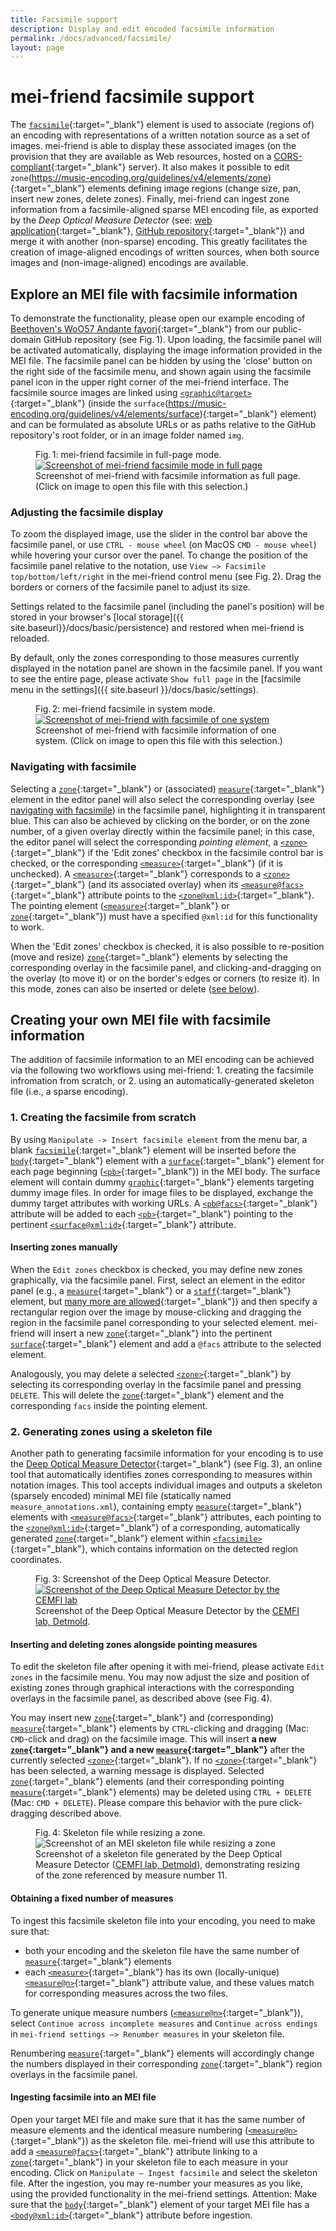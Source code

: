 ```yaml
---
title: Facsimile support
description: Display and edit encoded facsimile information
permalink: /docs/advanced/facsimile/
layout: page 
---
```

# mei-friend facsimile support

The [`facsimile`](https://music-encoding.org/guidelines/v4/elements/facsimile){:target="_blank"} element is used to associate (regions of) an encoding with  representations of a written notation source as a set of images. mei-friend is able to display these associated images (on the provision that they are available as Web resources, hosted on a [CORS-compliant](https://developer.mozilla.org/en-US/docs/Web/HTTP/CORS){:target="_blank"} server). It also makes it possible to edit `zone`(https://music-encoding.org/guidelines/v4/elements/zone){:target="_blank"} elements defining image regions (change size, pan, insert new zones, delete zones). Finally, mei-friend can ingest zone information from a facsimile-aligned sparse MEI encoding file, as exported by the *Deep Optical Measure Detector* (see: [web application](https://measure-detector.edirom.de/){:target="_blank"}, [GitHub repository](https://github.com/OMR-Research/MeasureDetector){:target="_blank"}) and merge it with another (non-sparse) encoding. This greatly facilitates the creation of image-aligned encodings of written sources, when both source images and (non-image-aligned) encodings are available. 

## Explore an MEI file with facsimile information
To demonstrate the functionality, please open our example encoding of [Beethoven's WoO57 Andante favori](https://mei-friend.mdw.ac.at/?notationOrientation=top&notationProportion=.6&facsimileOrientation=left&facsimileProportion=.45&breaks=line&file=https://raw.githubusercontent.com/trompamusic-encodings/Beethoven_Op76_BreitkopfHaertel/master/Beethoven_Op76-Breitkopf-Haertel.mei){:target="_blank"} from our public-domain GitHub repository (see Fig.&thinsp;1). Upon loading, the facsimile panel will be activated automatically, displaying the image information provided in the MEI file. The facsimile panel can be hidden by using the 'close' button on the right side of the facsimile menu, and shown again using the facsimile panel icon in the upper right corner of the mei-friend interface. The facsimile source images are linked using [`<graphic@target>`](https://music-encoding.org/guidelines/v4/elements/graphic#attributes){:target="_blank"} (inside the `surface`(https://music-encoding.org/guidelines/v4/elements/surface){:target="_blank"} element) and can be formulated as absolute URLs or as paths relative to the GitHub repository's root folder, or in an image folder named `img`.

<figure class="figure">
    <div class="figure-title">Fig.&thinsp;1: mei-friend facsimile in full-page mode.</div>
    <a href="https://mei-friend.mdw.ac.at/?notationOrientation=top&notationProportion=.6&facsimileOrientation=left&facsimileProportion=.45&breaks=encoded&file=https://raw.githubusercontent.com/trompamusic-encodings/Beethoven_Op76_BreitkopfHaertel/master/Beethoven_Op76-Breitkopf-Haertel.mei&select=mlzsrty" target="_blank">
        <img class="figure-img" src="{{ site.baseurl }}/assets/img/facsimile/facsimile-fullpage-screenshot.png" 
            alt="Screenshot of mei-friend facsimile mode in full page" />
    </a>
    <figcaption class="figure-caption">Screenshot of mei-friend with facsimile information as full page. (Click on image to open this file with this selection.)</figcaption>
</figure>

### Adjusting the facsimile display

To zoom the displayed image, use the slider in the control bar above the facsimile panel, or use `CTRL - mouse wheel` (on MacOS `CMD - mouse wheel`) while hovering your cursor over the panel. To change the position of the facsimile panel relative to the notation, use `View –> Facsimile top/bottom/left/right` in the mei-friend control menu (see Fig.&thinsp;2). Drag the borders or corners of the facsimile panel to adjust its size. 

Settings related to the facsimile panel (including the panel's position) will be stored in your browser's [local storage]({{ site.baseurl}}/docs/basic/persistence) and restored when mei-friend is reloaded. 

By default, only the zones corresponding to those measures currently displayed in the notation panel are shown in the facsimile panel. If you want to see the entire page, please activate `Show full page` in the [facsimile menu in the settings]({{ site.baseurl }}/docs/basic/settings).

<figure class="figure">
    <div class="figure-title">Fig.&thinsp;2: mei-friend facsimile in system mode.</div>
    <a href="https://mei-friend.mdw.ac.at/?notationOrientation=top&notationProportion=.6&facsimileOrientation=top&facsimileProportion=.45&breaks=line&file=https://raw.githubusercontent.com/trompamusic-encodings/Beethoven_Op76_BreitkopfHaertel/master/Beethoven_Op76-Breitkopf-Haertel.mei&select=m5ds0e" target="_blank">
        <img class="figure-img" src="{{ site.baseurl }}/assets/img/facsimile/facsimile-system-screenshot.png" 
            alt="Screenshot of mei-friend with facsimile of one system" />
    </a>
    <figcaption class="figure-caption">Screenshot of mei-friend with facsimile information of one system. (Click on image to open this file with this selection.)</figcaption>
</figure>


### Navigating with facsimile
Selecting a [`zone`](https://music-encoding.org/guidelines/v4/elements/zone){:target="_blank"} or (associated) [`measure`](https://music-encoding.org/guidelines/v4/elements/measure){:target="_blank"} element in the editor panel will also select the corresponding overlay (see [navigating with facsimile](#navigating-with-facsimile)) in the facsimile panel, highlighting it in transparent blue. This can also be achieved by clicking on the border, or on the zone number, of a given overlay directly within the facsimile panel; in this case, the editor panel will select the corresponding *pointing element*, a [`<zone>`](https://music-encoding.org/guidelines/v4/elements/zone){:target="_blank"} if the 'Edit zones' checkbox in the facsimile control bar is checked, or the corresponding [`<measure>`](https://music-encoding.org/guidelines/v4/elements/measure){:target="_blank"} (if it is unchecked). A [`<measure>`](https://music-encoding.org/guidelines/v4/elements/measure){:target="_blank"} corresponds to a [`<zone>`](https://music-encoding.org/guidelines/v4/elements/measure){:target="_blank"} (and its associated overlay) when its [`<measure@facs>`](https://music-encoding.org/guidelines/v4/elements/measure#attributes){:target="_blank"} attribute points to the [`<zone@xml:id>`](https://music-encoding.org/guidelines/v4/elements/zone#attributes){:target="_blank"}. The pointing element ([`<measure>`](https://music-encoding.org/guidelines/v4/elements/measure){:target="_blank"} or [`zone`](https://music-encoding.org/guidelines/v4/elements/zone){:target="_blank"}) must have a specified `@xml:id` for this functionality to work. 

When the 'Edit zones' checkbox is checked, it is also possible to re-position (move and resize) [`zone`](https://music-encoding.org/guidelines/v4/elements/measure){:target="_blank"} elements by selecting the corresponding overlay in the facsimile panel, and clicking-and-dragging on the overlay (to move it) or on the border's edges or corners (to resize it). In this mode, zones can also be inserted or delete ([see below](#inserting-and-deleting-zones-alongside-pointing-measures)).

## Creating your own MEI file with facsimile information

The addition of facsimile information to an MEI encoding can be achieved via the following two workflows using mei-friend: 1. creating the facsimile infromation from scratch, or 2. using an automatically-generated skeleton file (i.e., a sparse encoding).

### 1. Creating the facsimile from scratch

By using `Manipulate -> Insert facsimile element` from the menu bar, a blank [`facsimile`](https://music-encoding.org/guidelines/v4/elements/facsimile){:target="_blank"} element will be inserted before the [`body`](https://music-encoding.org/guidelines/v4/elements/body){:target="_blank"} element with a [`surface`](https://music-encoding.org/guidelines/v4/elements/surface){:target="_blank"} element for each page beginning ([`<pb>`](https://music-encoding.org/guidelines/v4/elements/pb){:target="_blank"}) in the MEI body. The surface element will contain dummy [`graphic`](https://music-encoding.org/guidelines/v4/elements/graphic){:target="_blank"} elements targeting dummy image files. In order for image files to be displayed, exchange the dummy target attributes with working URLs. A [`<pb@facs>`](https://music-encoding.org/guidelines/v4/elements/pb#attributes){:target="_blank"} attribute will be added to each [`<pb>`](https://music-encoding.org/guidelines/v4/elements/pb){:target="_blank"} pointing to the pertinent [`<surface@xml:id>`](https://music-encoding.org/guidelines/v4/elements/surface#attributes){:target="_blank"} attribute.

#### Inserting zones manually

When the `Edit zones` checkbox is checked, you may define new zones graphically, via the facsimile panel. First, select an element in the editor panel (e.g., a [`measure`](https://music-encoding.org/guidelines/v4/elements/measure){:target="_blank"} or a [`staff`](https://music-encoding.org/guidelines/v4/elements/staff){:target="_blank"} element, but [many more are allowed](https://music-encoding.org/guidelines/v4/attribute-classes/att.facsimile.html#availableAt){:target="_blank"}) and then specify a rectangular region over the image by mouse-clicking and dragging the region in the facsimile panel corresponding to your selected element. mei-friend will insert a new [`zone`](https://music-encoding.org/guidelines/v4/elements/zone){:target="_blank"} into the pertinent [`surface`](https://music-encoding.org/guidelines/v4/elements/surface){:target="_blank"} element and add a `@facs` attribute to the selected element.

Analogously, you may delete a selected [`<zone>`](https://music-encoding.org/guidelines/v4/elements/zone){:target="_blank"} by selecting its corresponding overlay in the facsimile panel and pressing `DELETE`. This will delete the [`zone`](https://music-encoding.org/guidelines/v4/elements/zone){:target="_blank"} element and the corresponding `facs` inside the pointing element. 

### 2. Generating zones using a skeleton file

Another path to generating facsimile information for your encoding is to use the [Deep Optical Measure Detector](https://measure-detector.edirom.de/){:target="_blank"} (see Fig.&thinsp;3), an online tool that automatically identifies zones corresponding to measures within notation images. This tool accepts individual images and outputs a skeleton (sparsely encoded) minimal MEI file (statically named `measure_annotations.xml`), containing empty [`measure`](https://music-encoding.org/guidelines/v4/elements/measure){:target="_blank"} elements with [`<measure@facs>`](https://music-encoding.org/guidelines/v4/elements/measure#attributes){:target="_blank"} attributes, each pointing to the [`<zone@xml:id>`](https://music-encoding.org/guidelines/v4/elements/zone#attributes){:target="_blank"} of a corresponding, automatically generated [`zone`](https://music-encoding.org/guidelines/v4/elements/zone){:target="_blank"} element within [`<facsimile>`](https://music-encoding.org/guidelines/v4/elements/facsimile){:target="_blank"}, which contains information on the detected region coordinates. 

<figure class="figure">
    <div class="figure-title">Fig.&thinsp;3: Screenshot of the Deep Optical Measure Detector.</div>
    <a href="https://measure-detector.edirom.de/" target="_blank">
       <img class="figure-img" src="{{ site.baseurl }}/assets/img/facsimile/DOMD-screenshot.png" 
        alt="Screenshot of the Deep Optical Measure Detector by the CEMFI lab" />
    </a>
    <figcaption class="figure-caption">Screenshot of the Deep Optical Measure Detector by the <a href="http://www.cemfi.de/" target="_blank">CEMFI lab, Detmold</a>. </figcaption>
</figure>


#### Inserting and deleting zones alongside pointing measures

To edit the skeleton file after opening it with mei-friend, please activate `Edit zones` in the facsimile menu. You may now adjust the size and position of existing zones through graphical interactions with the corresponding overlays in the facsimile panel, as described above (see Fig.&thinsp;4). 

You may insert new [`zone`](https://music-encoding.org/guidelines/v4/elements/zone){:target="_blank"} and (corresponding) [`measure`](https://music-encoding.org/guidelines/v4/elements/measure){:target="_blank"} elements by `CTRL`-clicking and dragging (Mac: `CMD`-click and drag) on the facsimile image. This will insert **a new [`zone`](https://music-encoding.org/guidelines/v4/elements/zone){:target="_blank"} and a new [`measure`](https://music-encoding.org/guidelines/v4/elements/measure){:target="_blank"}** after the currently selected [`<zone>`](https://music-encoding.org/guidelines/v4/elements/zone){:target="_blank"}. If no [`<zone>`](https://music-encoding.org/guidelines/v4/elements/zone){:target="_blank"} has been selected, a warning message is displayed. Selected [`zone`](https://music-encoding.org/guidelines/v4/elements/zone){:target="_blank"} elements (and their corresponding pointing [`measure`](https://music-encoding.org/guidelines/v4/elements/measure){:target="_blank"} elements) may be deleted using `CTRL + DELETE` (Mac: `CMD + DELETE`). Please compare this behavior with the pure click-dragging described above.

<figure class="figure">
    <div class="figure-title">Fig.&thinsp;4: Skeleton file while resizing a zone.</div>
    <img class="figure-img" src="{{ site.baseurl }}/assets/img/facsimile/facsimile-skeleton-file-edit.png" 
        alt="Screenshot of an MEI skeleton file while resizing a zone" />
    <figcaption class="figure-caption">Screenshot of a skeleton file generated by the Deep Optical Measure Detector (<a href="http://www.cemfi.de/" target="_blank">CEMFI lab, Detmold</a>), demonstrating resizing of the zone referenced by measure number 11. </figcaption>
</figure>

#### Obtaining a fixed number of measures

To ingest this facsimile skeleton file into your encoding, you need to make sure that: 
* both your encoding and the skeleton file have the same number of [`measure`](https://music-encoding.org/guidelines/v4/elements/measure){:target="_blank"} elements
* each [`<measure>`](https://music-encoding.org/guidelines/v4/elements/measure){:target="_blank"} has its own (locally-unique) [`<measure@n>`](https://music-encoding.org/guidelines/v4/elements/measure#attributes){:target="_blank"} attribute value, and these values match for corresponding measures across the two files. 

To generate unique measure numbers ([`<measure@n>`](https://music-encoding.org/guidelines/v4/elements/measure#attributes){:target="_blank"}), select `Continue across incomplete measures` and `Continue across endings` in `mei-friend settings –> Renumber measures` in your skeleton file. 

Renumbering [`measure`](https://music-encoding.org/guidelines/v4/elements/measure){:target="_blank"} elements will accordingly change the numbers displayed in their corresponding [`zone`](https://music-encoding.org/guidelines/v4/elements/zone){:target="_blank"} region overlays in the facsimile panel.

#### Ingesting facsimile into an MEI file

Open your target MEI file and make sure that it has the same number of measure elements and the identical measure numbering ([`<measure@n>`](https://music-encoding.org/guidelines/v4/elements/measure#attributes){:target="_blank"}) as the skeleton file. mei-friend will use this attribute to add a [`<measure@facs>`](https://music-encoding.org/guidelines/v4/elements/measure#attributes){:target="_blank"} attribute linking to a [`zone`](https://music-encoding.org/guidelines/v4/elements/zone){:target="_blank"} in your skeleton file to each measure in your encoding. Click on `Manipulate – Ingest facsimile` and select the skeleton file. After the ingestion, you may re-number your measures as you like, using the provided functionality in the mei-friend settings. Attention: Make sure that the [`body`](https://music-encoding.org/guidelines/v4/elements/body){:target="_blank"} element of your target MEI file has a [`<body@xml:id>`](https://music-encoding.org/guidelines/v4/elements/body#attributes){:target="_blank"} attribute before ingestion.